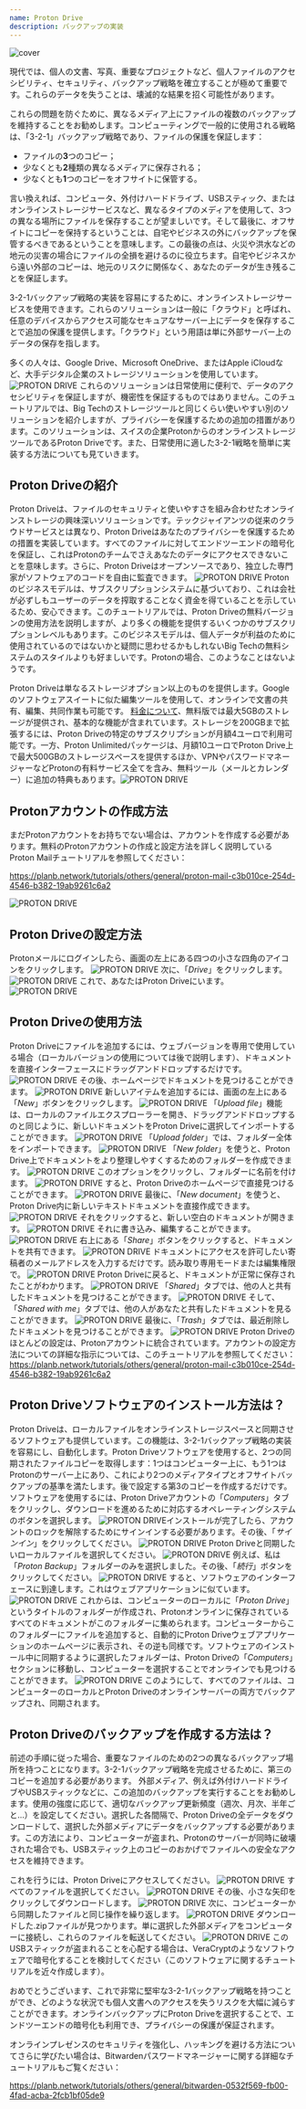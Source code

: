 ```yaml
---
name: Proton Drive
description: バックアップの実装
---
```

![cover](assets/cover.webp)

現代では、個人の文書、写真、重要なプロジェクトなど、個人ファイルのアクセシビリティ、セキュリティ、バックアップ戦略を確立することが極めて重要です。これらのデータを失うことは、壊滅的な結果を招く可能性があります。

これらの問題を防ぐために、異なるメディア上にファイルの複数のバックアップを維持することをお勧めします。コンピューティングで一般的に使用される戦略は、「3-2-1」バックアップ戦略であり、ファイルの保護を保証します：
- ファイルの**3**つのコピー；
- 少なくとも**2**種類の異なるメディアに保存される；
- 少なくとも**1**つのコピーをオフサイトに保管する。

言い換えれば、コンピュータ、外付けハードドライブ、USBスティック、またはオンラインストレージサービスなど、異なるタイプのメディアを使用して、3つの異なる場所にファイルを保存することが望ましいです。そして最後に、オフサイトにコピーを保持するということは、自宅やビジネスの外にバックアップを保管するべきであるということを意味します。この最後の点は、火災や洪水などの地元の災害の場合にファイルの全損を避けるのに役立ちます。自宅やビジネスから遠い外部のコピーは、地元のリスクに関係なく、あなたのデータが生き残ることを保証します。

3-2-1バックアップ戦略の実装を容易にするために、オンラインストレージサービスを使用できます。これらのソリューションは一般に「クラウド」と呼ばれ、任意のデバイスからアクセス可能なセキュアなサーバー上にデータを保存することで追加の保護を提供します。「クラウド」という用語は単に外部サーバー上のデータの保存を指します。

多くの人々は、Google Drive、Microsoft OneDrive、またはApple iCloudなど、大手デジタル企業のストレージソリューションを使用しています。
![PROTON DRIVE](assets/notext/01.webp)
これらのソリューションは日常使用に便利で、データのアクセシビリティを保証しますが、機密性を保証するものではありません。このチュートリアルでは、Big Techのストレージツールと同じくらい使いやすい別のソリューションを紹介しますが、プライバシーを保護するための追加の措置があります。このソリューションは、スイスの企業ProtonからのオンラインストレージツールであるProton Driveです。また、日常使用に適した3-2-1戦略を簡単に実装する方法についても見ていきます。

## Proton Driveの紹介
Proton Driveは、ファイルのセキュリティと使いやすさを組み合わせたオンラインストレージの興味深いソリューションです。テックジャイアンツの従来のクラウドサービスとは異なり、Proton Driveはあなたのプライバシーを保護するための措置を実装しています。すべてのファイルに対してエンドツーエンドの暗号化を保証し、これはProtonのチームでさえあなたのデータにアクセスできないことを意味します。さらに、Proton Driveはオープンソースであり、独立した専門家がソフトウェアのコードを自由に監査できます。
![PROTON DRIVE](assets/notext/02.webp)
Protonのビジネスモデルは、サブスクリプションシステムに基づいており、これは会社が必ずしもユーザーのデータを搾取することなく資金を得ていることを示しているため、安心できます。このチュートリアルでは、Proton Driveの無料バージョンの使用方法を説明しますが、より多くの機能を提供するいくつかのサブスクリプションレベルもあります。このビジネスモデルは、個人データが利益のために使用されているのではないかと疑問に思わせるかもしれないBig Techの無料システムのスタイルよりも好ましいです。Protonの場合、このようなことはないようです。

Proton Driveは単なるストレージオプション以上のものを提供します。Googleのソフトウェアスイートに似た編集ツールを使用して、オンラインで文書の共有、編集、共同作業も可能です。
[料金について](https://proton.me/pricing)、無料版では最大5GBのストレージが提供され、基本的な機能が含まれています。ストレージを200GBまで拡張するには、Proton Driveの特定のサブスクリプションが月額4ユーロで利用可能です。一方、Proton Unlimitedパッケージは、月額10ユーロでProton Drive上で最大500GBのストレージスペースを提供するほか、VPNやパスワードマネージャーなどProtonの有料サービス全てを含み、無料ツール（メールとカレンダー）に追加の特典もあります。![PROTON DRIVE](assets/notext/03.webp)
## Protonアカウントの作成方法

まだProtonアカウントをお持ちでない場合は、アカウントを作成する必要があります。無料のProtonアカウントの作成と設定方法を詳しく説明しているProton Mailチュートリアルを参照してください：

https://planb.network/tutorials/others/general/proton-mail-c3b010ce-254d-4546-b382-19ab9261c6a2

![PROTON DRIVE](assets/notext/04.webp)
## Proton Driveの設定方法

Protonメールにログインしたら、画面の左上にある四つの小さな四角のアイコンをクリックします。
![PROTON DRIVE](assets/notext/05.webp)
次に、「*Drive*」をクリックします。
![PROTON DRIVE](assets/notext/06.webp)
これで、あなたはProton Driveにいます。
![PROTON DRIVE](assets/notext/07.webp)
## Proton Driveの使用方法
Proton Driveにファイルを追加するには、ウェブバージョンを専用で使用している場合（ローカルバージョンの使用については後で説明します）、ドキュメントを直接インターフェースにドラッグアンドドロップするだけです。 ![PROTON DRIVE](assets/notext/08.webp) その後、ホームページでドキュメントを見つけることができます。 ![PROTON DRIVE](assets/notext/09.webp) 新しいアイテムを追加するには、画面の左上にある「*New*」ボタンをクリックします。 ![PROTON DRIVE](assets/notext/10.webp) 「*Upload file*」機能は、ローカルのファイルエクスプローラーを開き、ドラッグアンドドロップするのと同じように、新しいドキュメントをProton Driveに選択してインポートすることができます。 ![PROTON DRIVE](assets/notext/11.webp) 「*Upload folder*」では、フォルダー全体をインポートできます。 ![PROTON DRIVE](assets/notext/12.webp) 「*New folder*」を使うと、Proton Drive上でドキュメントをより整理しやすくするためのフォルダーを作成できます。 ![PROTON DRIVE](assets/notext/13.webp) このオプションをクリックし、フォルダーに名前を付けます。 ![PROTON DRIVE](assets/notext/14.webp) すると、Proton Driveのホームページで直接見つけることができます。 ![PROTON DRIVE](assets/notext/15.webp) 最後に、「*New document*」を使うと、Proton Drive内に新しいテキストドキュメントを直接作成できます。 ![PROTON DRIVE](assets/notext/16.webp) それをクリックすると、新しい空白のドキュメントが開きます。 ![PROTON DRIVE](assets/notext/17.webp) それに書き込み、編集することができます。 ![PROTON DRIVE](assets/notext/18.webp) 右上にある「*Share*」ボタンをクリックすると、ドキュメントを共有できます。 ![PROTON DRIVE](assets/notext/19.webp) ドキュメントにアクセスを許可したい寄稿者のメールアドレスを入力するだけです。読み取り専用モードまたは編集権限で。 ![PROTON DRIVE](assets/notext/20.webp) Proton Driveに戻ると、ドキュメントが正常に保存されたことがわかります。 ![PROTON DRIVE](assets/notext/21.webp) 「*Shared*」タブでは、他の人と共有したドキュメントを見つけることができます。 ![PROTON DRIVE](assets/notext/22.webp) そして、「*Shared with me*」タブでは、他の人があなたと共有したドキュメントを見ることができます。 ![PROTON DRIVE](assets/notext/23.webp) 最後に、「*Trash*」タブでは、最近削除したドキュメントを見つけることができます。 ![PROTON DRIVE](assets/notext/24.webp) Proton Driveのほとんどの設定は、Protonアカウントに統合されています。アカウントの設定方法についての詳細な指示については、このチュートリアルを参照してください：
https://planb.network/tutorials/others/general/proton-mail-c3b010ce-254d-4546-b382-19ab9261c6a2

## Proton Driveソフトウェアのインストール方法は？
Proton Driveは、ローカルファイルをオンラインストレージスペースと同期させるソフトウェアも提供しています。この機能は、3-2-1バックアップ戦略の実装を容易にし、自動化します。Proton Driveソフトウェアを使用すると、2つの同期されたファイルコピーを取得します：1つはコンピューター上に、もう1つはProtonのサーバー上にあり、これにより2つのメディアタイプとオフサイトバックアップの基準を満たします。後で設定する第3のコピーを作成するだけです。
ソフトウェアを使用するには、Proton Driveアカウントの「*Computers*」タブをクリックし、ダウンロードを進めるために対応するオペレーティングシステムのボタンを選択します。
![PROTON DRIVE](assets/notext/25.webp)インストールが完了したら、アカウントのロックを解除するためにサインインする必要があります。その後、「*サインイン*」をクリックしてください。
![PROTON DRIVE](assets/notext/26.webp)
Proton Driveと同期したいローカルファイルを選択してください。
![PROTON DRIVE](assets/notext/27.webp)
例えば、私は「*Proton Backup*」フォルダーのみを選択しました。その後、「*続行*」ボタンをクリックしてください。
![PROTON DRIVE](assets/notext/28.webp)
すると、ソフトウェアのインターフェースに到達します。これはウェブアプリケーションに似ています。
![PROTON DRIVE](assets/notext/29.webp)
これからは、コンピューターのローカルに「*Proton Drive*」というタイトルのフォルダーが作成され、Protonオンラインに保存されているすべてのドキュメントがこのフォルダーに集められます。コンピューターからこのフォルダーにファイルを追加すると、自動的にProton Driveウェブアプリケーションのホームページに表示され、その逆も同様です。ソフトウェアのインストール中に同期するように選択したフォルダーは、Proton Driveの「*Computers*」セクションに移動し、コンピューターを選択することでオンラインでも見つけることができます。
![PROTON DRIVE](assets/notext/30.webp)
このようにして、すべてのファイルは、コンピューターのローカルとProton Driveのオンラインサーバーの両方でバックアップされ、同期されます。

## Proton Driveのバックアップを作成する方法は？

前述の手順に従った場合、重要なファイルのための2つの異なるバックアップ場所を持つことになります。3-2-1バックアップ戦略を完成させるために、第三のコピーを追加する必要があります。
外部メディア、例えば外付けハードドライブやUSBスティックなどに、この追加のバックアップを実行することをお勧めします。使用の強度に応じて、適切なバックアップ更新頻度（週次、月次、半年ごと...）を設定してください。選択した各間隔で、Proton Driveの全データをダウンロードして、選択した外部メディアにデータをバックアップする必要があります。この方法により、コンピューターが盗まれ、Protonのサーバーが同時に破壊された場合でも、USBスティック上のコピーのおかげでファイルへの安全なアクセスを維持できます。

これを行うには、Proton Driveにアクセスしてください。
![PROTON DRIVE](assets/notext/31.webp)
すべてのファイルを選択してください。
![PROTON DRIVE](assets/notext/32.webp)
その後、小さな矢印をクリックしてダウンロードします。
![PROTON DRIVE](assets/notext/33.webp)
次に、コンピューターから同期したファイルと同じ操作を繰り返します。
![PROTON DRIVE](assets/notext/34.webp)
ダウンロードした.zipファイルが見つかります。単に選択した外部メディアをコンピューターに接続し、これらのファイルを転送してください。
![PROTON DRIVE](assets/notext/35.webp)
このUSBスティックが盗まれることを心配する場合は、VeraCryptのようなソフトウェアで暗号化することを検討してください（このソフトウェアに関するチュートリアルを近々作成します）。

おめでとうございます、これで非常に堅牢な3-2-1バックアップ戦略を持つことができ、どのような状況でも個人文書へのアクセスを失うリスクを大幅に減らすことができます。オンラインバックアップにProton Driveを選択することで、エンドツーエンドの暗号化も利用でき、プライバシーの保護が保証されます。

オンラインプレゼンスのセキュリティを強化し、ハッキングを避ける方法についてさらに学びたい場合は、Bitwardenパスワードマネージャーに関する詳細なチュートリアルもご覧ください：

https://planb.network/tutorials/others/general/bitwarden-0532f569-fb00-4fad-acba-2fcb1bf05de9
